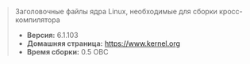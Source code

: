 > Заголовочные файлы ядра Linux, необходимые для сборки кросс-компилятора
> - **Версия:** 6.1.103
> - **Домашняя страница:** <https://www.kernel.org>
> - **Время сборки:** 0.5 ОВС
